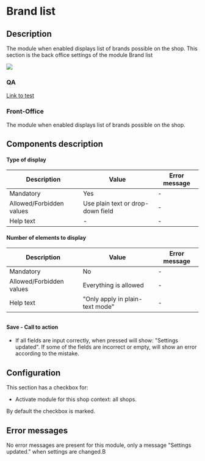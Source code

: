 # Brand list

## Description

The module when enabled displays list of brands possible on the shop. This section is the back office settings of the module Brand list

![](<../../../../../.gitbook/assets/Screenshot 2022-05-23 at 17-56-43 Module Manager • test.png>)

### QA&#x20;

[Link to test](https://build.prestashop-project.org/test-scenarios/scenarios/core/functional/bo/catalog/brands-and-suppliers/brands.html)

### Front-Office

The module when enabled displays list of brands possible on the shop.

## Components description

#### Type of display&#x20;

| Description              | Value                             | Error message |
| ------------------------ | --------------------------------- | ------------- |
| Mandatory                | Yes                               | -             |
| Allowed/Forbidden values | Use plain text or drop-down field | -             |
| Help text                | -                                 | -             |

#### Number of elements to display

| Description              | Value                           | Error message |
| ------------------------ | ------------------------------- | ------------- |
| Mandatory                | No                              | -             |
| Allowed/Forbidden values | Everything is allowed           | -             |
| Help text                | "Only apply in plain-text mode" | -             |

##

#### Save - Call to action

* If all fields are input correctly, when pressed will show: "Settings updated". If some of the fields are incorrect or empty, will show an error according to the mistake.

## Configuration

This section has a checkbox for:

* Activate module for this shop context: all shops.

By default the checkbox is marked.

## Error messages

No error messages are present for this module, only a message "Settings updated." when settings are changed.B
